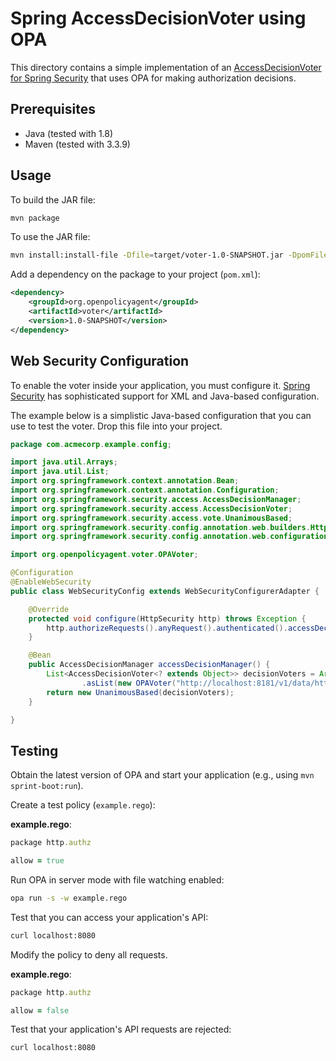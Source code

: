 # Spring AccessDecisionVoter using OPA

This directory contains a simple implementation of an [AccessDecisionVoter for Spring Security](https://docs.spring.io/spring-security/site/docs/4.2.4.RELEASE/reference/htmlsingle/#authz-voting-based) that uses OPA for making authorization decisions.

## Prerequisites

- Java (tested with 1.8)
- Maven (tested with 3.3.9)

## Usage

To build the JAR file:

```bash
mvn package
```

To use the JAR file:

```bash
mvn install:install-file -Dfile=target/voter-1.0-SNAPSHOT.jar -DpomFile=pom.xml
```

Add a dependency on the package to your project (`pom.xml`):

```xml
<dependency>
	<groupId>org.openpolicyagent</groupId>
	<artifactId>voter</artifactId>
	<version>1.0-SNAPSHOT</version>
</dependency>
```

## Web Security Configuration

To enable the voter inside your application, you must configure it. [Spring Security](https://docs.spring.io/spring-security/site/docs/4.2.4.RELEASE/reference/htmlsingle/) has sophisticated support for XML and Java-based configuration.

The example below is a simplistic Java-based configuration that you can use to test the voter. Drop this file into your project.

```java
package com.acmecorp.example.config;

import java.util.Arrays;
import java.util.List;
import org.springframework.context.annotation.Bean;
import org.springframework.context.annotation.Configuration;
import org.springframework.security.access.AccessDecisionManager;
import org.springframework.security.access.AccessDecisionVoter;
import org.springframework.security.access.vote.UnanimousBased;
import org.springframework.security.config.annotation.web.builders.HttpSecurity;
import org.springframework.security.config.annotation.web.configuration.*;

import org.openpolicyagent.voter.OPAVoter;

@Configuration
@EnableWebSecurity
public class WebSecurityConfig extends WebSecurityConfigurerAdapter {

    @Override
    protected void configure(HttpSecurity http) throws Exception {
        http.authorizeRequests().anyRequest().authenticated().accessDecisionManager(accessDecisionManager());
    }

    @Bean
    public AccessDecisionManager accessDecisionManager() {
        List<AccessDecisionVoter<? extends Object>> decisionVoters = Arrays
                .asList(new OPAVoter("http://localhost:8181/v1/data/http/authz/allow"));
        return new UnanimousBased(decisionVoters);
    }

}
```

## Testing

Obtain the latest version of OPA and start your application (e.g., using `mvn sprint-boot:run`).

Create a test policy (`example.rego`):

**example.rego**:

```ruby
package http.authz

allow = true
```

Run OPA in server mode with file watching enabled:


```bash
opa run -s -w example.rego
```

Test that you can access your application's API:

```bash
curl localhost:8080
```

Modify the policy to deny all requests.

**example.rego**:

```ruby
package http.authz

allow = false
```

Test that your application's API requests are rejected:

```bash
curl localhost:8080
```
